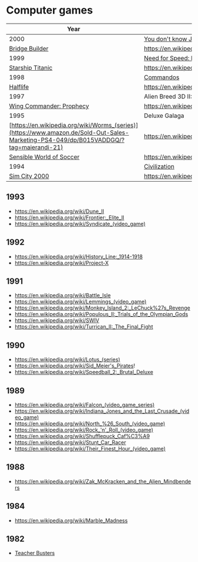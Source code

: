 # Computer games

 Year | Title | Info 
------|-------|------
2000|[You don't know Jack 3](https://www.amazon.de/You-dont-know-Jack-3/dp/B00004TPZI/?tag=maierandi-21)| https://de.wikipedia.org/wiki/You_Don%E2%80%99t_Know_Jack
 |[Bridge Builder](https://www.amazon.de/Bridge-Builder-planen-bauen-testen/dp/B000TL3FGQ/?tag=maierandi-21)| https://en.wikipedia.org/wiki/Bridge_Builder 
1999| [Need for Speed: High Stakes](https://www.amazon.de/Need-Speed-IV-Brennender-Classics/dp/B00004TPI6/?tag=maierandi-21)| https://en.wikipedia.org/wiki/Need_for_Speed:_High_Stakes
 | [Starship Titanic](https://www.amazon.de/NBG-Starship-Titanic/dp/B00004TOWB/?tag=maierandi-21)|https://en.wikipedia.org/wiki/Starship_Titanic
1998 | [Commandos](https://www.amazon.de/Commandos-Hinter-feindlichen-Software-Pyramide/dp/B000079DLJ/?tag=maierandi-21)|https://en.wikipedia.org/wiki/Commandos_(series)
 | [Halflife](https://www.amazon.de/Activision-Blizzard-Deutschland-Half-Life-BestSeller/dp/B00004TPAX/?tag=maierandi-21)|https://en.wikipedia.org/wiki/Half-Life_(video_game)
 1997 | Alien Breed 3D II: The Killing Grounds|https://en.wikipedia.org/wiki/Alien_Breed_3D_II:_The_Killing_Grounds
  | [Wing Commander: Prophecy](https://www.amazon.de/Electronic-Arts-Wing-Commander-Prophecy/dp/B00004TOJL/?tag=maierandi-21)| https://en.wikipedia.org/wiki/Wing_Commander:_Prophecy
1995 |Deluxe Galaga| [Deluxe Galaga](http://www.lemonamiga.com/games/details.php?id=1298)
 |[https://en.wikipedia.org/wiki/Worms_(series)](https://www.amazon.de/Sold-Out-Sales-Marketing-PS4-049/dp/B015VADDGQ/?tag=maierandi-21) | https://en.wikipedia.org/wiki/Worms_(series)
 |[Sensible World of Soccer](https://www.amazon.de/Sensible-World-of-Soccer-DOS/dp/B004NQC0OQ/?tag=maierandi-21)| https://en.wikipedia.org/wiki/Sensible_World_of_Soccer
1994 | [Civilization](https://www.amazon.de/MicroProse-Sid-Meiers-Civilization/dp/B00004TOCD/?tag=maierandi-21) | https://en.wikipedia.org/wiki/Civilization_(video_game)
 | [Sim City 2000](https://www.amazon.de/Electronic-Arts-Sim-City-2000/dp/B00004TO4O/?tag=maierandi-21)| https://en.wikipedia.org/wiki/SimCity_2000

## 1993
* https://en.wikipedia.org/wiki/Dune_II
* https://en.wikipedia.org/wiki/Frontier:_Elite_II
* https://en.wikipedia.org/wiki/Syndicate_(video_game)

## 1992
* https://en.wikipedia.org/wiki/History_Line:_1914-1918
* https://en.wikipedia.org/wiki/Project-X

## 1991
* https://en.wikipedia.org/wiki/Battle_Isle
* https://en.wikipedia.org/wiki/Lemmings_(video_game)
* https://en.wikipedia.org/wiki/Monkey_Island_2:_LeChuck%27s_Revenge
* https://en.wikipedia.org/wiki/Populous_II:_Trials_of_the_Olympian_Gods
* https://en.wikipedia.org/wiki/SWIV
* https://en.wikipedia.org/wiki/Turrican_II:_The_Final_Fight

## 1990
* https://en.wikipedia.org/wiki/Lotus_(series)
* https://en.wikipedia.org/wiki/Sid_Meier's_Pirates!
* https://en.wikipedia.org/wiki/Speedball_2:_Brutal_Deluxe

## 1989
* https://en.wikipedia.org/wiki/Falcon_(video_game_series)
* https://en.wikipedia.org/wiki/Indiana_Jones_and_the_Last_Crusade_(video_game)
* https://en.wikipedia.org/wiki/North_%26_South_(video_game)
* https://en.wikipedia.org/wiki/Rock_'n'_Roll_(video_game)
* https://en.wikipedia.org/wiki/Shufflepuck_Caf%C3%A9
* https://en.wikipedia.org/wiki/Stunt_Car_Racer
* https://en.wikipedia.org/wiki/Their_Finest_Hour_(video_game)

## 1988
* https://en.wikipedia.org/wiki/Zak_McKracken_and_the_Alien_Mindbenders

## 1984
* https://en.wikipedia.org/wiki/Marble_Madness

## 1982
* [Teacher Busters](http://www.lemon64.com/?mainurl=http%3A//www.lemon64.com/games/details.php%3FID%3D2610)

